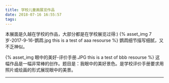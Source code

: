 ```yaml
---
title: 学校儿童画展览作品
date: 2018-07-16 16:55:57
tags:
---
```

本展面是久越在学校的作品，大部分都是在学校展览过得:)
{% asset_img 7岁-2017-9-16-鹦鹉.jpg this is a test of aaa resourse %}
鹦鹉细节描写细腻，又不乏神似。
<!--more-->
{% asset_img 眼中的美好-评价手册.JPG this is a test of bbb resourse %}
这幅作品是一幅非常棒的创作。题目是：我眼中的美好景色。是学校评价手册要求用照片或绘画的形式展现眼中的美景。
***